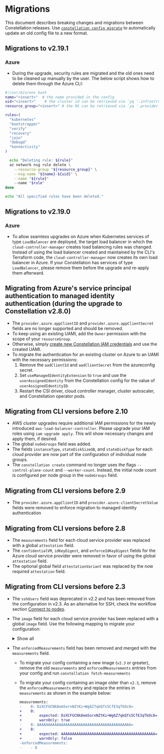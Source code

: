 # Migrations

This document describes breaking changes and migrations between Constellation releases.
Use [`constellation config migrate`](./cli.md#constellation-config-migrate) to automatically update an old config file to a new format.

## Migrations to v2.19.1

### Azure

* During the upgrade, security rules are migrated and the old ones need to be cleaned up manually by the user. The below script shows how to delete them through the Azure CLI:

```bash
#!/usr/bin/env bash
name="<insert>"  # the name provided in the config
uid="<insert>"    # the cluster id can be retrieved via `yq '.infrastructure.uid' constellation-state.yaml`
resource_group="<insert>" # the RG can be retrieved via `yq '.provider.azure.resourceGroup' constellation-conf.yaml`

rules=(
  "kubernetes"
  "bootstrapper"
  "verify"
  "recovery"
  "join"
  "debugd"
  "konnectivity"
)

  echo "Deleting rule: ${rule}"
  az network nsg rule delete \
    --resource-group "${resource_group}" \
    --nsg-name "${name}-${uid}" \
    --name "${rule}"
    --name "$rule"
done

echo "All specified rules have been deleted."
```

## Migrations to v2.19.0

### Azure

* To allow seamless upgrades on Azure when Kubernetes services of type `LoadBalancer` are deployed, the target
 load balancer in which the `cloud-controller-manager` creates load balancing rules was changed. Instead of using the load balancer
 created and maintained by the CLI's Terraform code, the `cloud-controller-manager` now creates its own load balancer in Azure.
 If your Constellation has services of type `LoadBalancer`, please remove them before the upgrade and re-apply them
 afterward.

## Migrating from Azure's service principal authentication to managed identity authentication (during the upgrade to Constellation v2.8.0)

* The `provider.azure.appClientID` and `provider.azure.appClientSecret` fields are no longer supported and should be removed.
* To keep using an existing UAMI, add the `Owner` permission with the scope of your `resourceGroup`.
* Otherwise, simply [create new Constellation IAM credentials](../workflows/config.md#creating-an-iam-configuration) and use the created UAMI.
* To migrate the authentication for an existing cluster on Azure to an UAMI with the necessary permissions:
  1. Remove the `aadClientId` and `aadClientSecret` from the azureconfig secret.
  2. Set `useManagedIdentityExtension` to `true`  and use the `userAssignedIdentity` from the Constellation config for the value of `userAssignedIdentityID`.
  3. Restart the CSI driver, cloud controller manager, cluster autoscaler, and Constellation operator pods.

## Migrating from CLI versions before 2.10

* AWS cluster upgrades require additional IAM permissions for the newly introduced `aws-load-balancer-controller`. Please upgrade your IAM roles using `iam upgrade apply`. This will show necessary changes and apply them, if desired.
* The global `nodeGroups` field was added.
* The fields `instanceType`, `stateDiskSizeGB`, and `stateDiskType` for each cloud provider are now part of the configuration of individual node groups.
* The `constellation create` command no longer uses the flags `--control-plane-count` and `--worker-count`. Instead, the initial node count is configured per node group in the `nodeGroups` field.

## Migrating from CLI versions before 2.9

* The `provider.azure.appClientID` and `provider.azure.clientSecretValue` fields were removed to enforce migration to managed identity authentication

## Migrating from CLI versions before 2.8

* The `measurements` field for each cloud service provider was replaced with a global `attestation` field.
* The `confidentialVM`, `idKeyDigest`, and `enforceIdKeyDigest` fields for the Azure cloud service provider were removed in favor of using the global `attestation` field.
* The optional global field `attestationVariant` was replaced by the now required `attestation` field.

## Migrating from CLI versions before 2.3

* The `sshUsers` field was deprecated in v2.2 and has been removed from the configuration in v2.3.
  As an alternative for SSH, check the workflow section [Connect to nodes](../workflows/troubleshooting.md#node-shell-access).
* The `image` field for each cloud service provider has been replaced with a global `image` field. Use the following mapping to migrate your configuration:
    <details>
    <summary>Show all</summary>

    | CSP   | old image                                                                                                                                                                             | new image |
    | ----- | ------------------------------------------------------------------------------------------------------------------------------------------------------------------------------------- | --------- |
    | AWS   | `ami-06b8cbf4837a0a57c`                                                                                                                                                               | `v2.2.2`  |
    | AWS   | `ami-02e96dc04a9e438cd`                                                                                                                                                               | `v2.2.2`  |
    | AWS   | `ami-028ead928a9034b2f`                                                                                                                                                               | `v2.2.2`  |
    | AWS   | `ami-032ac10dd8d8266e3`                                                                                                                                                               | `v2.2.1`  |
    | AWS   | `ami-032e0d57cc4395088`                                                                                                                                                               | `v2.2.1`  |
    | AWS   | `ami-053c3e49e19b96bdd`                                                                                                                                                               | `v2.2.1`  |
    | AWS   | `ami-0e27ebcefc38f648b`                                                                                                                                                               | `v2.2.0`  |
    | AWS   | `ami-098cd37f66523b7c3`                                                                                                                                                               | `v2.2.0`  |
    | AWS   | `ami-04a87d302e2509aad`                                                                                                                                                               | `v2.2.0`  |
    | Azure | `/subscriptions/0d202bbb-4fa7-4af8-8125-58c269a05435/resourceGroups/constellation-images/providers/Microsoft.Compute/galleries/Constellation/images/constellation/versions/2.2.2`     | `v2.2.2`  |
    | Azure | `/subscriptions/0d202bbb-4fa7-4af8-8125-58c269a05435/resourceGroups/constellation-images/providers/Microsoft.Compute/galleries/Constellation_CVM/images/constellation/versions/2.2.2` | `v2.2.2`  |
    | Azure | `/subscriptions/0d202bbb-4fa7-4af8-8125-58c269a05435/resourceGroups/constellation-images/providers/Microsoft.Compute/galleries/Constellation/images/constellation/versions/2.2.1`     | `v2.2.1`  |
    | Azure | `/subscriptions/0d202bbb-4fa7-4af8-8125-58c269a05435/resourceGroups/constellation-images/providers/Microsoft.Compute/galleries/Constellation_CVM/images/constellation/versions/2.2.1` | `v2.2.1`  |
    | Azure | `/subscriptions/0d202bbb-4fa7-4af8-8125-58c269a05435/resourceGroups/constellation-images/providers/Microsoft.Compute/galleries/Constellation/images/constellation/versions/2.2.0`     | `v2.2.0`  |
    | Azure | `/subscriptions/0d202bbb-4fa7-4af8-8125-58c269a05435/resourceGroups/constellation-images/providers/Microsoft.Compute/galleries/Constellation_CVM/images/constellation/versions/2.2.0` | `v2.2.0`  |
    | Azure | `/subscriptions/0d202bbb-4fa7-4af8-8125-58c269a05435/resourceGroups/constellation-images/providers/Microsoft.Compute/galleries/Constellation/images/constellation/versions/2.1.0`     | `v2.1.0`  |
    | Azure | `/subscriptions/0d202bbb-4fa7-4af8-8125-58c269a05435/resourceGroups/constellation-images/providers/Microsoft.Compute/galleries/Constellation_CVM/images/constellation/versions/2.1.0` | `v2.1.0`  |
    | Azure | `/subscriptions/0d202bbb-4fa7-4af8-8125-58c269a05435/resourceGroups/constellation-images/providers/Microsoft.Compute/galleries/Constellation/images/constellation/versions/2.0.0`     | `v2.0.0`  |
    | Azure | `/subscriptions/0d202bbb-4fa7-4af8-8125-58c269a05435/resourceGroups/constellation-images/providers/Microsoft.Compute/galleries/Constellation_CVM/images/constellation/versions/2.0.0` | `v2.0.0`  |
    | GCP   | `projects/constellation-images/global/images/constellation-v2-2-2`                                                                                                                    | `v2.2.2`  |
    | GCP   | `projects/constellation-images/global/images/constellation-v2-2-1`                                                                                                                    | `v2.2.1`  |
    | GCP   | `projects/constellation-images/global/images/constellation-v2-2-0`                                                                                                                    | `v2.2.0`  |
    | GCP   | `projects/constellation-images/global/images/constellation-v2-1-0`                                                                                                                    | `v2.1.0`  |
    | GCP   | `projects/constellation-images/global/images/constellation-v2-0-0`                                                                                                                    | `v2.0.0`  |

    </details>
* The `enforcedMeasurements` field has been removed and merged with the `measurements` field.
  * To migrate your config containing a new image (`v2.3` or greater), remove the old `measurements` and `enforcedMeasurements` entries from your config and run `constellation fetch-measurements`
  * To migrate your config containing an image older than `v2.3`, remove the `enforcedMeasurements` entry and replace the entries in `measurements` as shown in the example below:

    ```diff
    measurements:
    -    0: DzXCFGCNk8em5ornNZtKi+Wg6Z7qkQfs5CfE3qTkOc8=
    +    0:
    +        expected: DzXCFGCNk8em5ornNZtKi+Wg6Z7qkQfs5CfE3qTkOc8=
    +        warnOnly: true
    -    8: AAAAAAAAAAAAAAAAAAAAAAAAAAAAAAAAAAAAAAAAAAA=
    +    8:
    +        expected: AAAAAAAAAAAAAAAAAAAAAAAAAAAAAAAAAAAAAAAAAAA=
    +        warnOnly: false
    -enforcedMeasurements:
    -    - 8
    ```
